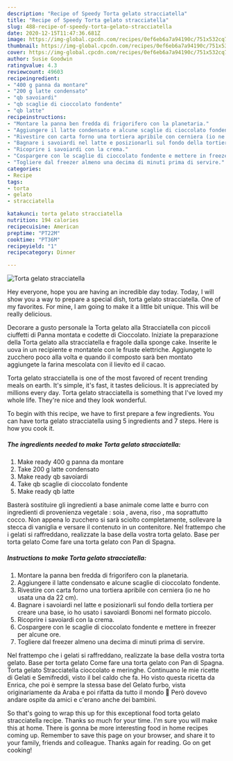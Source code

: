 ```yaml
---
description: "Recipe of Speedy Torta gelato stracciatella"
title: "Recipe of Speedy Torta gelato stracciatella"
slug: 488-recipe-of-speedy-torta-gelato-stracciatella
date: 2020-12-15T11:47:36.681Z
image: https://img-global.cpcdn.com/recipes/0ef6eb6a7a94190c/751x532cq70/torta-gelato-stracciatella-recipe-main-photo.jpg
thumbnail: https://img-global.cpcdn.com/recipes/0ef6eb6a7a94190c/751x532cq70/torta-gelato-stracciatella-recipe-main-photo.jpg
cover: https://img-global.cpcdn.com/recipes/0ef6eb6a7a94190c/751x532cq70/torta-gelato-stracciatella-recipe-main-photo.jpg
author: Susie Goodwin
ratingvalue: 4.3
reviewcount: 49603
recipeingredient:
- "400 g panna da montare"
- "200 g latte condensato"
- "qb savoiardi"
- "qb scaglie di cioccolato fondente"
- "qb latte"
recipeinstructions:
- "Montare la panna ben fredda di frigorifero con la planetaria."
- "Aggiungere il latte condensato e alcune scaglie di cioccolato fondente."
- "Rivestire con carta forno una tortiera apribile con cerniera (io ne ho usata una da 22 cm)."
- "Bagnare i savoiardi nel latte e posizionarli sul fondo della tortiera per creare una base, io ho usato i savoiardi Bonomi nel formato piccolo."
- "Ricoprire i savoiardi con la crema."
- "Cospargere con le scaglie di cioccolato fondente e mettere in freezer per alcune ore."
- "Togliere dal freezer almeno una decima di minuti prima di servire."
categories:
- Recipe
tags:
- torta
- gelato
- stracciatella

katakunci: torta gelato stracciatella 
nutrition: 194 calories
recipecuisine: American
preptime: "PT22M"
cooktime: "PT36M"
recipeyield: "1"
recipecategory: Dinner

---
```



![Torta gelato stracciatella](https://img-global.cpcdn.com/recipes/0ef6eb6a7a94190c/751x532cq70/torta-gelato-stracciatella-recipe-main-photo.jpg)

Hey everyone, hope you are having an incredible day today. Today, I will show you a way to prepare a special dish, torta gelato stracciatella. One of my favorites. For mine, I am going to make it a little bit unique. This will be really delicious.

Decorare a gusto personale la Torta gelato alla Stracciatella con piccoli ciuffetti di Panna montata e codette di Cioccolato. Iniziate la preparazione della Torta gelato alla stracciatella e fragole dalla sponge cake. Inserite le uova in un recipiente e montatele con le fruste elettriche. Aggiungete lo zucchero poco alla volta e quando il composto sarà ben montato aggiungete la farina mescolata con il lievito ed il cacao.

Torta gelato stracciatella is one of the most favored of recent trending meals on earth. It's simple, it's fast, it tastes delicious. It is appreciated by millions every day. Torta gelato stracciatella is something that I've loved my whole life. They're nice and they look wonderful.


To begin with this recipe, we have to first prepare a few ingredients. You can have torta gelato stracciatella using 5 ingredients and 7 steps. Here is how you cook it.

<!--inarticleads1-->

##### The ingredients needed to make Torta gelato stracciatella:

1. Make ready 400 g panna da montare
1. Take 200 g latte condensato
1. Make ready qb savoiardi
1. Take qb scaglie di cioccolato fondente
1. Make ready qb latte


Basterà sostituire gli ingredienti a base animale come latte e burro con ingredienti di provenienza vegetale : soia , avena, riso , ma soprattutto cocco. Non appena lo zucchero si sarà sciolto completamente, sollevare la stecca di vaniglia e versare il contenuto in un contenitore. Nel frattempo che i gelati si raffreddano, realizzate la base della vostra torta gelato. Base per torta gelato Come fare una torta gelato con Pan di Spagna. 

<!--inarticleads2-->

##### Instructions to make Torta gelato stracciatella:

1. Montare la panna ben fredda di frigorifero con la planetaria.
1. Aggiungere il latte condensato e alcune scaglie di cioccolato fondente.
1. Rivestire con carta forno una tortiera apribile con cerniera (io ne ho usata una da 22 cm).
1. Bagnare i savoiardi nel latte e posizionarli sul fondo della tortiera per creare una base, io ho usato i savoiardi Bonomi nel formato piccolo.
1. Ricoprire i savoiardi con la crema.
1. Cospargere con le scaglie di cioccolato fondente e mettere in freezer per alcune ore.
1. Togliere dal freezer almeno una decima di minuti prima di servire.


Nel frattempo che i gelati si raffreddano, realizzate la base della vostra torta gelato. Base per torta gelato Come fare una torta gelato con Pan di Spagna. Torta gelato Stracciatella cioccolato e meringhe. Continuano le mie ricette di Gelati e Semifreddi, visto il bel caldo che fa. Ho visto questa ricetta da Enrica, che poi è sempre la stessa base del Gelato furbo, vista originariamente da Araba e poi rifatta da tutto il mondo 🙂 Però dovevo andare ospite da amici e c&#39;erano anche dei bambini. 

So that's going to wrap this up for this exceptional food torta gelato stracciatella recipe. Thanks so much for your time. I'm sure you will make this at home. There is gonna be more interesting food in home recipes coming up. Remember to save this page on your browser, and share it to your family, friends and colleague. Thanks again for reading. Go on get cooking!

